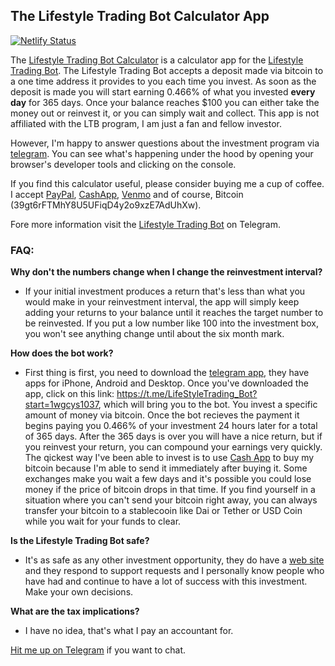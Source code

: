 
## The Lifestyle Trading Bot Calculator App

[![Netlify Status](https://api.netlify.com/api/v1/badges/83c70766-747b-4548-80ef-8590dc6c7484/deploy-status)](https://app.netlify.com/sites/ltbc/deploys)

The <a  target="_new"  href="https://lifestylecalculator.xyz/">Lifestyle Trading Bot Calculator</a> is a calculator app for the <a target="_new" href="https://t.me/LifeStyleTrading_Bot?start=1wgcys1037">Lifestyle Trading Bot</a>. The Lifestyle Trading Bot accepts a deposit made via bitcoin to a one time address it provides to you each time you invest. As soon as the deposit is made you will start earning 0.466% of what you invested <b>every day</b> for 365 days. Once your balance reaches \$100 you can either take the money out or reinvest it, or you can simply wait and collect. This app is not affiliated with the LTB program, I am just a fan and fellow investor. 

However, I'm happy to answer questions about the investment program via <a  href="https://t.me/sonnygrapples">telegram</a>. You can see what's happening under the hood by opening your browser's developer tools and clicking on the console. 

If you find this calculator useful, please consider buying me a cup of coffee. I accept <a  href="https://www.paypal.com/biz/fund?id=U8TWRRPZYVQN8">PayPal</a>, <a  href="https://cash.app/$sonnyjitsu">CashApp</a>, <a  href="https://venmo.com/code?user_id=2385826935734272129">Venmo</a> and of course, Bitcoin (39gt6rFTMhY8U5UFiqD4y2o9xzE7AdUhXw).</span></p>

Fore more information visit the <a target="_new" href="https://t.me/LifeStyleTrading_Bot?start=1wgcys1037">Lifestyle Trading Bot</a> on Telegram.

### FAQ: 

**Why don't the numbers change when I change the reinvestment interval?**
* If your initial investment produces a return that's less than what you would make in your reinvestment interval, the app will simply keep adding your returns to your balance until it reaches the target number to be reinvested. If you put a low number like 100 into the investment box, you won't see anything change until about the six month mark.

**How does the bot work?**
* First thing is first, you need to download the <a href="https://telegram.org/">telegram app</a>, they have apps for iPhone, Android and Desktop. Once you've downloaded the app, click on this link: https://t.me/LifeStyleTrading_Bot?start=1wgcys1037, which will bring you to the bot. You invest a specific amount of money via bitcoin. Once the bot recieves the payment it begins paying you 0.466% of your investment 24 hours later for a total of 365 days. After the 365 days is over you will have a nice return, but if you reinvest your return, you can compound your earnings very quickly. The qickest way I've been able to invest is to use <a href="https://cash.app/">Cash App</a> to buy my bitcoin because I'm able to send it immediately after buying it. Some exchanges make you wait a few days and it's possible you could lose money if the price of bitcoin drops in that time. If you find yourself in a situation where you can't send your bitcoin right away, you can always transfer your bitcoin to a stablecooin like Dai or Tether or USD Coin while you wait for your funds to clear. 

**Is the Lifestyle Trading Bot safe?**
* It's as safe as any other investment opportunity, they do have a <a href="https://lifestyletrading.xyz">web site</a> and they respond to support requests and I personally know people who have had and continue to have a lot of success with this investment. Make your own decisions.

**What are the tax implications?**
* I have no idea, that's what I pay an accountant for.

<a href="https://t.me/sonnygrapples">Hit me up on Telegram</a> if you want to chat. 
